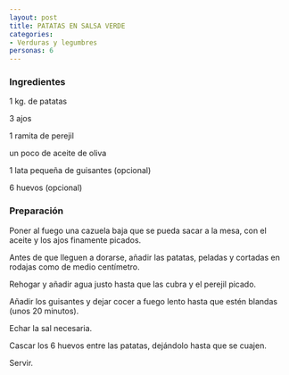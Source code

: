 ```yaml
---
layout: post
title: PATATAS EN SALSA VERDE
categories:
- Verduras y legumbres
personas: 6 
---
```

<h3>Ingredientes</h3>
1 kg. de patatas

3 ajos

1 ramita de perejil

un poco de aceite de oliva

1 lata pequeña de guisantes (opcional)

6 huevos (opcional)

<h3>Preparación</h3>
Poner al fuego una cazuela baja que se pueda sacar a la mesa, con el aceite y los ajos finamente picados.

Antes de que lleguen a dorarse, añadir las patatas, peladas y cortadas en rodajas como de medio centímetro.

Rehogar y añadir agua justo hasta que las cubra y el perejil picado.

Añadir los guisantes y dejar cocer a fuego lento hasta que estén blandas (unos 20 minutos).

Echar la sal necesaria.

Cascar los 6 huevos entre las patatas, dejándolo hasta que se cuajen.

Servir.